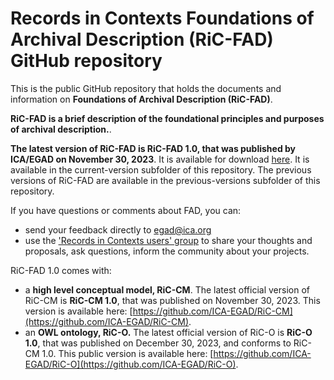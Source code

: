 # Records in Contexts Foundations of Archival Description (RiC-FAD) GitHub repository

This is the public GitHub repository that holds the documents and information on **Foundations of Archival Description (RiC-FAD)**.

**RiC-FAD is a brief description of the foundational principles and purposes of archival description.**.

**The latest version of RiC-FAD is RiC-FAD 1.0, that was published by ICA/EGAD on November 30, 2023**. It is available for download [here](https://github.com/ICA-EGAD/RiC-FAD/releases/tag/v1.0). 
It is available in the current-version subfolder of this repository. The previous versions of RiC-FAD are available in the previous-versions subfolder of this repository.

If you have questions or comments about FAD, you can:
- send your feedback directly to egad@ica.org
- use the ['Records in Contexts users' group](https://groups.google.com/g/Records_in_Contexts_users) to share your thoughts and proposals, ask questions, inform the community about your projects.

RiC-FAD 1.0 comes with:
- a **high level conceptual model, RiC-CM**. The latest official version of RiC-CM is **RiC-CM 1.0**, that was published on November 30, 2023. This version is available here: [https://github.com/ICA-EGAD/RiC-CM](https://github.com/ICA-EGAD/RiC-CM).
- an **OWL ontology, RiC-O.**
The latest official version of RiC-O is **RiC-O 1.0**, that was published on December 30, 2023, and conforms to RiC-CM 1.0. This public version is available here: [https://github.com/ICA-EGAD/RiC-O](https://github.com/ICA-EGAD/RiC-O). 

